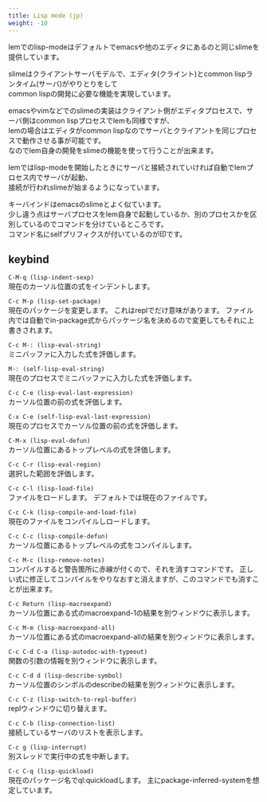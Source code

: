 ```yaml
---
title: Lisp mode (jp)
weight: -10
---
```

lemでのlisp-modeはデフォルトでemacsや他のエディタにあるのと同じslimeを提供しています。

slimeはクライアントサーバモデルで、エディタ(クライント)とcommon lispランタイム(サーバ)がやりとりをして  
common lispの開発に必要な機能を実現しています。

emacsやvimなどでのslimeの実装はクライアント側がエディタプロセスで、サーバ側はcommon lispプロセスでlemも同様ですが、  
lemの場合はエディタがcommon lispなのでサーバとクライアントを同じプロセスで動作させる事が可能です。  
なのでlem自身の開発をslimeの機能を使って行うことが出来ます。

lemではlisp-modeを開始したときにサーバと接続されていければ自動でlemプロセス内でサーバが起動、  
接続が行われslimeが始まるようになっています。

キーバインドはemacsのslimeとよく似ています。  
少し違う点はサーバプロセスをlem自身で起動しているか、別のプロセスかを区別しているのでコマンドを分けているところです。  
コマンド名にselfプリフィクスが付いているのが印です。

## keybind
`C-M-q (lisp-indent-sexp)`  
現在のカーソル位置の式をインデントします。

`C-c M-p (lisp-set-package)`  
現在のパッケージを変更します。
これはreplでだけ意味があります。
ファイル内では自動でin-package式からパッケージ名を決めるので変更してもそれに上書きされます。

`C-c M-: (lisp-eval-string)`  
ミニバッファに入力した式を評価します。

`M-: (self-lisp-eval-string)`  
現在のプロセスでミニバッファに入力した式を評価します。

`C-c C-e (lisp-eval-last-expression)`  
カーソル位置の前の式を評価します。

`C-x C-e (self-lisp-eval-last-expression)`  
現在のプロセスでカーソル位置の前の式を評価します。

`C-M-x (lisp-eval-defun)`  
カーソル位置にあるトップレベルの式を評価します。

`C-c C-r (lisp-eval-region)`  
選択した範囲を評価します。

`C-c C-l (lisp-load-file)`  
ファイルをロードします。
デフォルトでは現在のファイルです。

`C-c C-k (lisp-compile-and-load-file)`  
現在のファイルをコンパイルしロードします。

`C-c C-c (lisp-compile-defun)`  
カーソル位置にあるトップレベルの式をコンパイルします。

`C-c M-c (lisp-remove-notes)`  
コンパイルすると警告箇所に赤線が付くので、それを消すコマンドです。
正しい式に修正してコンパイルをやりなおすと消えますが、このコマンドでも消すことが出来ます。

`C-c Return (lisp-macroexpand)`  
カーソル位置にある式のmacroexpand-1の結果を別ウィンドウに表示します。

`C-c M-m (lisp-macroexpand-all)`  
カーソル位置にある式のmacroexpand-allの結果を別ウィンドウに表示します。

`C-c C-d C-a (lisp-autodoc-with-typeout)`  
関数の引数の情報を別ウィンドウに表示します。

`C-c C-d d (lisp-describe-symbol)`  
カーソル位置のシンボルのdescribeの結果を別ウィンドウに表示します。

`C-c C-z (lisp-switch-to-repl-buffer)`  
replウィンドウに切り替えます。

`C-c C-b (lisp-connection-list)`  
接続しているサーバのリストを表示します。

`C-c g (lisp-interrupt)`  
別スレッドで実行中の式を中断します。

`C-c C-q (lisp-quickload)`  
現在のパッケージ名でql:quickloadします。
主にpackage-inferred-systemを想定しています。
